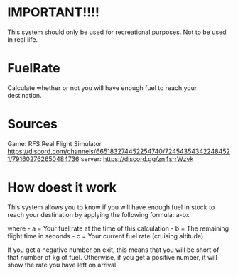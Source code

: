 # IMPORTANT!!!!
This system should only be used for recreational purposes. Not to be used in real life.

# FuelRate
Calculate whether or not you will have enough fuel to reach your destination.

# Sources
Game: RFS Real Flight Simulator
https://discord.com/channels/665183274452254740/724543543422484521/791602762650484736
server: https://discord.gg/zn4srrWzvk

# How doest it work
This system allows you to know if you will have enough fuel in stock to reach your destination by applying the following formula: a-bx

where - a = Your fuel rate at the time of this calculation
      - b = The remaining flight time in seconds
      - c = Your current fuel rate (cruising altitude)

If you get a negative number on exit, this means that you will be short of that number of kg of fuel.
Otherwise, if you get a positive number, it will show the rate you have left on arrival.
